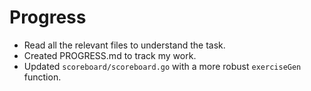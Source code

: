# Progress

- Read all the relevant files to understand the task.
- Created PROGRESS.md to track my work.
- Updated `scoreboard/scoreboard.go` with a more robust `exerciseGen` function.
